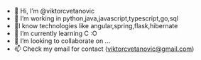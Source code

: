 - 👋 Hi, I’m @viktorcvetanovic
- 👀 I’m working in python,java,javascript,typescript,go,sql
- 👀I know technologies like angular,spring,flask,hibernate
- 🌱 I’m currently learning C :O
- 💞️ I’m looking to collaborate on ...
- 📫 Check my email for contact (viktorcvetanovic@gmail.com)


